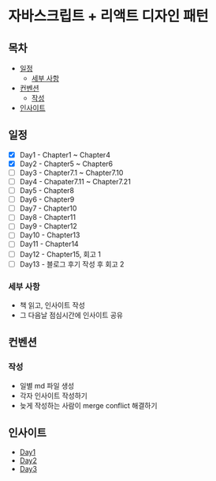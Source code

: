 # 자바스크립트 + 리액트 디자인 패턴

## 목차
  * [일정](#일정)
    + [세부 사항](#세부-사항)
  * [컨벤션](#컨벤션)
    + [작성](#작성)
  * [인사이트](#인사이트)

## 일정

- [x] Day1 - Chapter1 ~ Chapter4
- [x] Day2 - Chapter5 ~ Chapter6
- [ ] Day3 - Chapter7.1 ~ Chapter7.10
- [ ] Day4 - Chapater7.11 ~ Chapter7.21
- [ ] Day5 - Chapter8
- [ ] Day6 - Chapter9
- [ ] Day7 - Chapter10
- [ ] Day8 - Chapter11
- [ ] Day9 - Chapter12
- [ ] Day10 - Chapter13
- [ ] Day11 - Chapter14
- [ ] Day12 - Chapter15, 회고 1
- [ ] Day13 - 블로그 후기 작성 후 회고 2

### 세부 사항
- 책 읽고, 인사이트 작성
- 그 다음날 점심시간에 인사이트 공유

## 컨벤션

### 작성

- 일별 md 파일 생성
- 각자 인사이트 작성하기
- 늦게 작성하는 사람이 merge conflict 해결하기

## 인사이트

- [Day1](./Day1.md)
- [Day2](./Day2.md)
- [Day3](./Day3.md)
